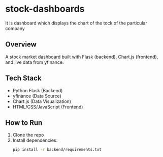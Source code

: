 # stock-dashboards
It is dashboard which displays the chart of the tock of the particular company

## Overview
A stock market dashboard built with Flask (backend), Chart.js (frontend), and live data from yfinance.

## Tech Stack
- Python Flask (Backend)
- yfinance (Data Source)
- Chart.js (Data Visualization)
- HTML/CSS/JavaScript (Frontend)

## How to Run
1. Clone the repo
2. Install dependencies:
   ```bash
   pip install -r backend/requirements.txt
